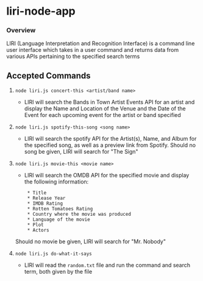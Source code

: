# liri-node-app

### Overview

LIRI (Language Interpretation and Recognition Interface) is a command line user interface which takes in a user command and returns data from various APIs pertaining to the specified search terms

## Accepted Commands

1. `node liri.js concert-this <artist/band name>`

    * LIRI will search the Bands in Town Artist Events API for an artist and display the Name and Location of the Venue and the Date of the Event for each upcoming event for the artist or band specified

2. `node liri.js spotify-this-song <song name>`

    * LIRI will search the spotify API for the Artist(s), Name, and Album for the specified song, as well as a preview link from Spotify. Should no song be given, LIRI will search for "The Sign"

3. `node liri.js movie-this <movie name>`

    * LIRI will search the OMDB API for the specified movie and display the following information:
        ```
         * Title
         * Release Year
         * IMDB Rating
         * Rotten Tomatoes Rating
         * Country where the movie was produced
         * Language of the movie
         * Plot
         * Actors
        ```
    Should no movie be given, LIRI will search for "Mr. Nobody"

4. `node liri.js do-what-it-says`

    * LIRI will read the `random.txt` file and run the command and search term, both given by the file